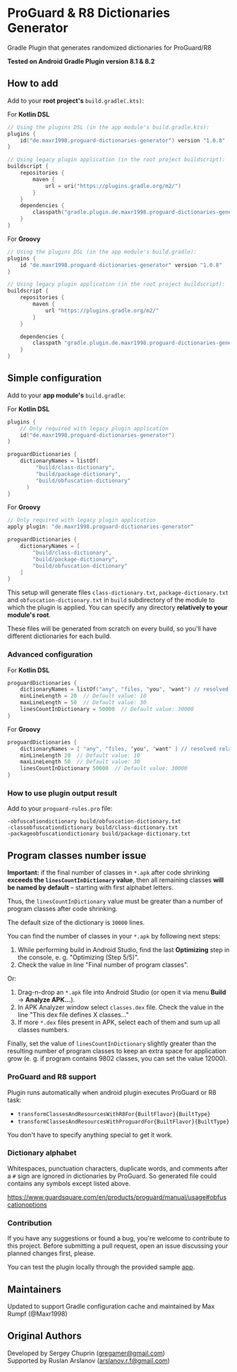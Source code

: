 # ProGuard & R8 Dictionaries Generator

Gradle Plugin that generates randomized dictionaries for ProGuard/R8

**Tested on Android Gradle Plugin version 8.1 & 8.2**

## How to add
Add to your **root project's** `build.gradle(.kts)`:

For **Kotlin DSL**
```kotlin
// Using the plugins DSL (in the app module's build.gradle.kts):
plugins {
    id("de.maxr1998.proguard-dictionaries-generator") version "1.0.8"
}

// Using legacy plugin application (in the root project buildscript):
buildscript {
    repositories {
        maven {
            url = uri("https://plugins.gradle.org/m2/")
        }
    }
    dependencies {
        classpath("gradle.plugin.de.maxr1998.proguard-dictionaries-generator:plugin:1.0.8")
    }
}
```

For **Groovy**
```groovy
// Using the plugins DSL (in the app module's build.gradle):
plugins {
    id "de.maxr1998.proguard-dictionaries-generator" version "1.0.8"
}

// Using legacy plugin application (in the root project buildscript):
buildscript {
    repositories {
        maven { 
            url "https://plugins.gradle.org/m2/" 
        }
    }

    dependencies {
        classpath "gradle.plugin.de.maxr1998.proguard-dictionaries-generator:plugin:1.0.8"
    }
}
```

## Simple configuration
Add to your **app module's** `build.gradle`:

For **Kotlin DSL**
```kotlin
plugins {
    // Only required with legacy plugin application
    id("de.maxr1998.proguard-dictionaries-generator")
}

proguardDictionaries {
    dictionaryNames = listOf(
         "build/class-dictionary",
         "build/package-dictionary",
         "build/obfuscation-dictionary"
      )
}
```

For **Groovy**
```groovy
// Only required with legacy plugin application
apply plugin: "de.maxr1998.proguard-dictionaries-generator"

proguardDictionaries {
    dictionaryNames = [
        "build/class-dictionary",
        "build/package-dictionary",
        "build/obfuscation-dictionary"
    ]
}
```

This setup will generate files `class-dictionary.txt`, `package-dictionary.txt` 
and `obfuscation-dictionary.txt` in `build` subdirectory of the module to which the plugin 
is applied. You can specify any directory **relatively to your module's root**. 

These files will be generated from scratch on every build, so you'll have different dictionaries 
for each build.

### Advanced configuration

For **Kotlin DSL**
```kotlin
proguardDictionaries {
    dictionaryNames = listOf("any", "files, "you", "want") // resolved relatively to project dir
    minLineLength = 20  // Default value: 10
    maxLineLength = 50  // Default value: 30
    linesCountInDictionary = 50000  // Default value: 30000
}
```

For **Groovy**
```groovy
proguardDictionaries {
    dictionaryNames = [ "any", "files, "you", "want" ] // resolved relatively to project dir
    minLineLength 20  // Default value: 10
    maxLineLength 50  // Default value: 30
    linesCountInDictionary 50000  // Default value: 30000
}
```

### How to use plugin output result

Add to your `proguard-rules.pro` file:

```
-obfuscationdictionary build/obfuscation-dictionary.txt
-classobfuscationdictionary build/class-dictionary.txt
-packageobfuscationdictionary build/package-dictionary.txt
```

## Program classes number issue

**Important:** if the final number of classes in `*.apk` after code shrinking **exceeds the 
`linesCountInDictionary` value**, then all remaining classes **will be named by default** – 
starting with first alphabet letters.

Thus, the `linesCountInDictionary` value must be greater than a number of program classes after 
code shrinking. 

The default size of the dictionary is `30000` lines.

You can find the number of classes in your `*.apk` by following next steps:

1. While performing build in Android Studio, find the last **Optimizing** step in the console,
e. g. "Optimizing (Step 5/5)".
2. Check the value in line "Final number of program classes".

Or:

1. Drag-n-drop an `*.apk` file into Android Studio (or open it via menu **Build** -> 
**Analyze APK...**).
2. In APK Analyzer window select `classes.dex` file. Check the value in the line 
"This dex file defines X classes..."
3. If more `*.dex` files present in APK, select each of them and sum up all classes numbers.

Finally, set the value of `linesCountInDictionary` slightly greater than the resulting number 
of program classes to keep an extra space for application grow (e. g. if program contains 
9802 classes, you can set the value 12000).


### ProGuard and R8 support

Plugin runs automatically when android plugin executes ProGuard or R8 task:

- `transformClassesAndResourcesWithR8For{BuiltFlavor}{BuiltType}`
- `transformClassesAndResourcesWithProguardFor{BuiltFlavor}{BuiltType}`

You don't have to specify anything special to get it work.

### Dictionary alphabet

Whitespaces, punctuation characters, duplicate words, and comments after a `#` sign are ignored 
in dictionaries by ProGuard. So generated file could contains any symbols except listed above.

<https://www.guardsquare.com/en/products/proguard/manual/usage#obfuscationoptions>

### Contribution

If you have any suggestions or found a bug, you're welcome to contribute to this project.
Before submitting a pull request, open an issue discussing your planned changes first, please.

You can test the plugin locally through the provided sample [app](app).

## Maintainers
Updated to support Gradle configuration cache and maintained by Max Rumpf (@Maxr1998)

## Original Authors
Developed by Sergey Chuprin (<gregamer@gmail.com>)<br/>
Supported by Ruslan Arslanov (<arslanov.r.f@gmail.com>)